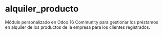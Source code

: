 # alquiler_producto

Módulo personalizado en Odoo 16 Community para gestionar los
préstamos en alquiler de los productos de la empresa para los clientes registrados.
